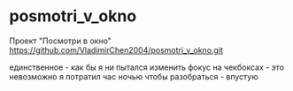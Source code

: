 # posmotri_v_okno
Проект "Посмотри в окно"
https://github.com/VladimirChen2004/posmotri_v_okno.git

единственное - как бы я ни пытался изменить фокус на чекбоксах - это невозможно
 я потратил час ночью чтобы разобраться - впустую
